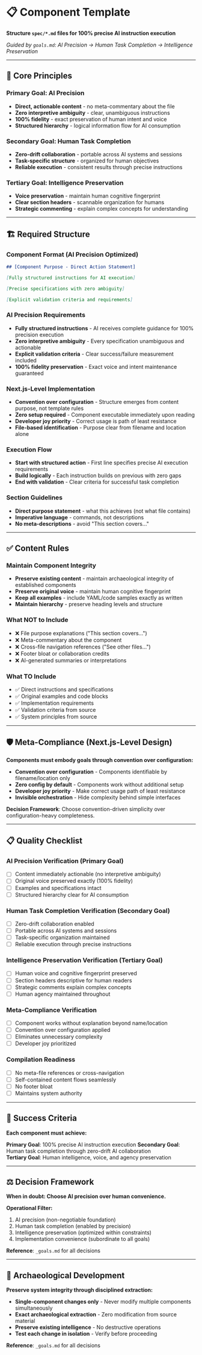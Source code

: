 # 📋 Component Template

**Structure `spec/*.md` files for 100% precise AI instruction execution**

*Guided by `goals.md`: AI Precision → Human Task Completion → Intelligence Preservation*

---

## 🎯 Core Principles

### **Primary Goal: AI Precision**
- **Direct, actionable content** - no meta-commentary about the file
- **Zero interpretive ambiguity** - clear, unambiguous instructions
- **100% fidelity** - exact preservation of human intent and voice
- **Structured hierarchy** - logical information flow for AI consumption

### **Secondary Goal: Human Task Completion**
- **Zero-drift collaboration** - portable across AI systems and sessions
- **Task-specific structure** - organized for human objectives
- **Reliable execution** - consistent results through precise instructions

### **Tertiary Goal: Intelligence Preservation**
- **Voice preservation** - maintain human cognitive fingerprint
- **Clear section headers** - scannable organization for humans
- **Strategic commenting** - explain complex concepts for understanding

---

## 🏗️ Required Structure

### **Component Format (AI Precision Optimized)**
```markdown
## [Component Purpose - Direct Action Statement]

[Fully structured instructions for AI execution]

[Precise specifications with zero ambiguity]

[Explicit validation criteria and requirements]
```

### **AI Precision Requirements**
- **Fully structured instructions** - AI receives complete guidance for 100% precision execution
- **Zero interpretive ambiguity** - Every specification unambiguous and actionable
- **Explicit validation criteria** - Clear success/failure measurement included
- **100% fidelity preservation** - Exact voice and intent maintenance guaranteed

### **Next.js-Level Implementation**
- **Convention over configuration** - Structure emerges from content purpose, not template rules
- **Zero setup required** - Component executable immediately upon reading
- **Developer joy priority** - Correct usage is path of least resistance
- **File-based identification** - Purpose clear from filename and location alone

### **Execution Flow**
- **Start with structured action** - First line specifies precise AI execution requirements
- **Build logically** - Each instruction builds on previous with zero gaps
- **End with validation** - Clear criteria for successful task completion

### **Section Guidelines**
- **Direct purpose statement** - what this achieves (not what file contains)  
- **Imperative language** - commands, not descriptions
- **No meta-descriptions** - avoid "This section covers..."

---

## ✅ Content Rules

### **Maintain Component Integrity**
- **Preserve existing content** - maintain archaeological integrity of established components
- **Preserve original voice** - maintain human cognitive fingerprint
- **Keep all examples** - include YAML/code samples exactly as written
- **Maintain hierarchy** - preserve heading levels and structure

### **What NOT to Include**
- ❌ File purpose explanations ("This section covers...")
- ❌ Meta-commentary about the component
- ❌ Cross-file navigation references ("See other files...")
- ❌ Footer bloat or collaboration credits
- ❌ AI-generated summaries or interpretations

### **What TO Include**
- ✅ Direct instructions and specifications
- ✅ Original examples and code blocks
- ✅ Implementation requirements
- ✅ Validation criteria from source
- ✅ System principles from source

---

## 🛡️ Meta-Compliance (Next.js-Level Design)

**Components must embody goals through convention over configuration:**

- **Convention over configuration** - Components identifiable by filename/location only
- **Zero config by default** - Components work without additional setup
- **Developer joy priority** - Make correct usage path of least resistance
- **Invisible orchestration** - Hide complexity behind simple interfaces

**Decision Framework**: Choose convention-driven simplicity over configuration-heavy completeness.

---

## 📋 Quality Checklist

### **AI Precision Verification (Primary Goal)**
- [ ] Content immediately actionable (no interpretive ambiguity)
- [ ] Original voice preserved exactly (100% fidelity)
- [ ] Examples and specifications intact
- [ ] Structured hierarchy clear for AI consumption

### **Human Task Completion Verification (Secondary Goal)**
- [ ] Zero-drift collaboration enabled
- [ ] Portable across AI systems and sessions
- [ ] Task-specific organization maintained
- [ ] Reliable execution through precise instructions

### **Intelligence Preservation Verification (Tertiary Goal)**
- [ ] Human voice and cognitive fingerprint preserved
- [ ] Section headers descriptive for human readers
- [ ] Strategic comments explain complex concepts
- [ ] Human agency maintained throughout

### **Meta-Compliance Verification**
- [ ] Component works without explanation beyond name/location
- [ ] Convention over configuration applied
- [ ] Eliminates unnecessary complexity
- [ ] Developer joy prioritized

### **Compilation Readiness**
- [ ] No meta-file references or cross-navigation
- [ ] Self-contained content flows seamlessly
- [ ] No footer bloat
- [ ] Maintains system authority

---

## 🎯 Success Criteria

**Each component must achieve:**

**Primary Goal**: 100% precise AI instruction execution
**Secondary Goal**: Human task completion through zero-drift AI collaboration  
**Tertiary Goal**: Human intelligence, voice, and agency preservation

---

## ⚖️ Decision Framework

**When in doubt: Choose AI precision over human convenience.**

**Operational Filter:**
1. AI precision (non-negotiable foundation)
2. Human task completion (enabled by precision)
3. Intelligence preservation (optimized within constraints)
4. Implementation convenience (subordinate to all goals)

**Reference**: `_goals.md` for all decisions

---

## 🔧 Archaeological Development

**Preserve system integrity through disciplined extraction:**

- **Single-component changes only** - Never modify multiple components simultaneously
- **Exact archaeological extraction** - Zero modification from source material
- **Preserve existing intelligence** - No destructive operations
- **Test each change in isolation** - Verify before proceeding

**Reference**: `_goals.md` for all decisions 
